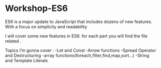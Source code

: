 # Workshop-ES6
ES6 is a major update to JavaScript that includes dozens of new features. With a focus on simplicity and readability

I will cover some new features in ES6.
for each part you will find the file related .


Topics I’m gonna cover : 
  -Let and Const
  -Arrow functions
  -Spread Operator and Destructuring 
  -array functions(foreach,filter,find,map,sort...)
  -String and Template Literals
